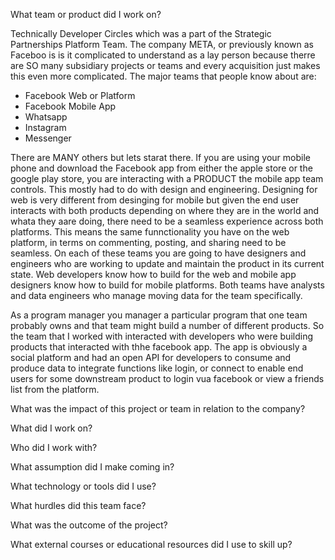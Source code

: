 What team or product did I work on? 

Technically Developer Circles which was a part of the Strategic Partnerships Platform Team. The company META, or previously known as Faceboo is is it complicated to understand as a lay person because therre are SO many subsidiary projects or teams and every acquisition just makes this even more complicated. The major teams that people know about are:

- Facebook Web or Platform
- Facebook Mobile App
- Whatsapp
- Instagram
- Messenger

There are MANY others but lets starat there. If you are using your mobile phone and download the Facebook app from either the apple store or the google play store, you are interacting with a PRODUCT the mobile app team controls. This mostly had to do with design and engineering. Designing for web is very different from desinging for mobile but given the end user interacts with both products depending on where they are in the world and whata they aare doing, there need to be a seamless experience across both platforms. This means the same funnctionality you have on the web platform, in terms on commenting, posting, and sharing need to be seamless. On each of these teams you are going to have designers and engineers who are working to update and maintain the product in its current state. Web developers know how to build for the web and mobile app designers know how to build for mobile platforms. Both teams have analysts and data engineers who manage moving data for the team specifically. 

As a program manager you manager a particular program that one team probably owns and that team might build a number of different products. So the team that I worked with interacted with developers who were building products that interacted with thhe facebook app. The app is obviously a social platform and had an open API for developers to consume and produce data to integrate functions like login, or connect to enable end users for some downstream product to login vua facebook or view a friends list from the platform.

What was the impact of this project or team in relation to the company? 

What did I work on? 

Who did I work with? 

What assumption did I make coming in? 

What technology or tools did I use? 

What hurdles did this team face? 

What was the outcome of the project? 

What external courses or educational resources did I use to skill up? 

